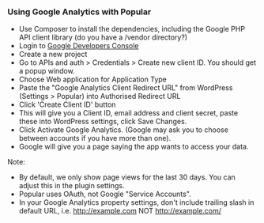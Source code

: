 ### Using Google Analytics with Popular

- Use Composer to install the dependencies, including the Google PHP API client library (do you have a /vendor directory?)
- Login to [Google Developers Console](https://developers.google.com/console)
- Create a new project
- Go to APIs and auth > Credentials > Create new client ID. You should get a popup window.
- Choose Web application for Application Type
- Paste the "Google Analytics Client Redirect URL" from WordPress (Settings > Popular) into Authorised Redirect URL
- Click 'Create Client ID' button
- This will give you a Client ID, email address and client secret, paste these into WordPress settings, click Save Changes.
- Click Activate Google Analytics.  (Google may ask you to choose between accounts if you have more than one).
- Google will give you a page saying the app wants to access your data.

Note:

- By default, we only show page views for the last 30 days. You can adjust this in the plugin settings.
- Popular uses OAuth, not Google "Service Accounts".
- In your Google Analytics property settings, don't include trailing slash in default URL, i.e. http://example.com NOT http://example.com/
